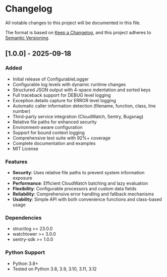 # Changelog

All notable changes to this project will be documented in this file.

The format is based on [Keep a Changelog](https://keepachangelog.com/en/1.0.0/),
and this project adheres to [Semantic Versioning](https://semver.org/spec/v2.0.0.html).

## [1.0.0] - 2025-09-18

### Added

- Initial release of ConfigurableLogger
- Configurable log levels with dynamic runtime changes
- Structured JSON output with 4-space indentation and sorted keys
- Full traceback support for DEBUG level logging
- Exception details capture for ERROR level logging
- Automatic caller information detection (filename, function, class, line number)
- Third-party service integration (CloudWatch, Sentry, Bugsnag)
- Relative file paths for enhanced security
- Environment-aware configuration
- Support for bound context logging
- Comprehensive test suite with 92%+ coverage
- Complete documentation and examples
- MIT License

### Features

- **Security**: Uses relative file paths to prevent system information exposure
- **Performance**: Efficient CloudWatch batching and lazy evaluation
- **Flexibility**: Configurable processors and custom data fields
- **Reliability**: Comprehensive error handling and fallback mechanisms
- **Usability**: Simple API with both convenience functions and class-based usage

### Dependencies

- structlog >= 23.0.0
- watchtower >= 3.0.0
- sentry-sdk >= 1.0.0

### Python Support

- Python 3.8+
- Tested on Python 3.8, 3.9, 3.10, 3.11, 3.12
